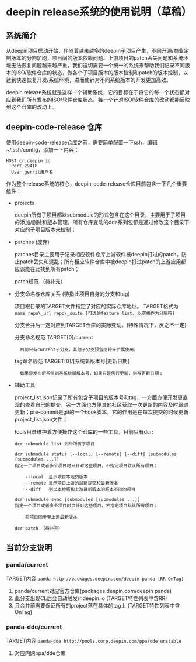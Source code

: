 # deepin release系统的使用说明（草稿）

## 系统简介

从deepin项目启动开始，伴随着越来越多的deepin子项目产生，不同开源/商业定制版本的分割加剧，项目间的版本依赖问题、上游项目的patch丢失问题和系统环境无法恢复问题越来越严重，我们迫切需要一个统一的系统来帮助我们记录不同版本的ISO/软件仓库的状态，做各个子项目版本的版本控制和patch的版本控制，以达到快速恢复开发/系统环境，进而使针对不同系统版本的开发更加高效。

deepin release系统就是这样一个辅助系统，它的目标在于将它的每一个状态都对应到我们所有发布的ISO/软件仓库状态、每一个针对ISO/软件仓库的改动都能反映到这个仓库的改动上。

## deepin-code-release 仓库

使用deepin-code-release仓库之前，需要简单配置一下ssh，编辑~/.ssh/config，添加一下内容：

```
HOST cr.deepin.io
  Port 29418
  User gerrit用户名
```

作为整个release系统的核心，deepin-code-release仓库目前包含一下几个重要组件：

- projects

    deepin所有子项目都以submodule的形式包含在这个目录，主要用于子项目的添加/删除和版本管理，所有仓库变动的dde系列包都是通过修改这个目录下对应的子项目版本来控制；


- patches (废弃)

    patches目录主要用于记录相应软件仓库上游软件被deepin打过的patch，防止patch丢失和混乱；所有相应软件仓库中被deepin打过patch的上游应用都应该能在此找到所有patch；

    patch规范 （待补充）

- 分支命名与仓库关系 (特指此项目自身的分支和tag)

    项目根目录的TARGET文件指定了对应的实际仓库地址。 TARGET格式为
       ```name repo\_url repo\_suite [可选的feature list. 以空格作为分隔符]```

    分支合并后一定对应到TARGET仓库的实际变动。(特殊情况下，反之不一定)

    分支命名规范 TARGET[0]/current

        目前只有current子分支，其他子分支预留给将来扩展使用。

    tag命名规范 TARGET[0]/[系统新版本号|更新日期]

        如果是发布新系统则写系统新版本号，如果只是例行更新，则写更新日期；


- 辅助工具

    project_list.json记录了所有包含子项目的版本号和tag，一方面方便开发更直观的查看自己的提交，另一方面也方便其他社区获取一次更新的内容及时跟进更新；pre-commit是git的一个hook脚本，它的作用是在每次提交的时候更新project_list.json文件；

    tools目录维护着方便操作这个仓库的一些工具，目前只有dcr:

    ```
    dcr submodule list 列举所有子项目

    dcr submodule status [--local] [--remote] [--diff] [submodules [submodules ...]]
    指定一个项目或者多个项目时只针对这些项目，不指定项目默认所有项目；

        --local  显示项目本地的版本
        --remote 显示项目上游的最新提交和最新版本
        --diff   列举本地版和上游最新版本的版本不同的项目

    dcr submodule sync [submodules [submodules ...]]
    指定一个项目或者多个项目时只针对这些项目，不指定项目默认所有项目；

        将项目同步至上游最新版本

    dcr patch （待补充）
    ```

## 当前分支说明

### panda/current
TARGET内容
```panda http://packages.deepin.com/deepin panda [RR OnTag]```
1. panda/current对应官方仓库(packages.deepin.com/deepin panda)
2. 此分支出现CL后会自动触发rr.deepin.io (TARGET特性列表中含RR)
3. 且合并前需要保证所有的project落在具体的tag上 (TARGET特性列表中含OnTag)


### panda-dde/current
TARGET内容
```panda-dde http://pools.corp.deepin.com/ppa/dde unstable```
1. 对应内网ppa/dde仓库
